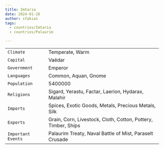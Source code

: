 ```yaml
---
title: Imtaria
date: 2024-01-26
author: sfakias
tags:
  - countries/Imtaria
  - countries/Palaurim

---
```

| | |
| --- | --- |
| `Climate` | Temperate, Warm |
| `Capital` | Vaëdar |
| `Government` | Emperor |
| `Languages` | Common, Aquan, Gnome |
| `Population` | 5400000 |
| `Religions` | Sigard, Yerastu, Factar, Laerion, Hydarax, Malahir |
| `Imports` | Spices, Exotic Goods, Metals, Precious Metals, Silk |
| `Exports` | Grain, Corn, Livestock, Cloth, Cotton, Pottery, Timber, Ships |
| `Important Events` | Palaurim Treaty, Naval Battle of Mist, Paraselt Crusade |
